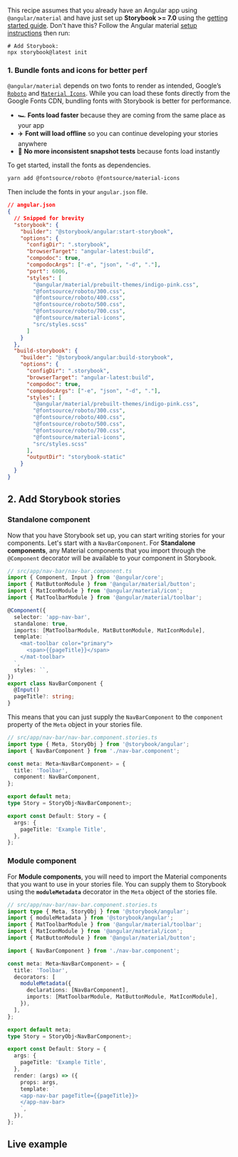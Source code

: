 <Callout variant="neutral" icon="ℹ️" title="Prerequisites">

This recipe assumes that you already have an Angular app using `@angular/material` and have just set up **Storybook >= 7.0** using the [getting started guide](/docs/get-started/install).
Don't have this? Follow the Angular material [setup instructions](https://material.angular.io/guide/getting-started) then run:


```shell
# Add Storybook:
npx storybook@latest init
```

</Callout>

### 1. Bundle fonts and icons for better perf

`@angular/material` depends on two fonts to render as intended, Google’s [`Roboto`](https://fonts.google.com/specimen/Roboto) and [`Material Icons`](https://fonts.google.com/icons?query=Christian+Robertson&icon.style=Outlined&icon.set=Material+Icons). While you can load these fonts directly from the Google Fonts CDN, bundling fonts with Storybook is better for performance.

- 🏎️ **Fonts load faster** because they are coming from the same place as your app
- ✈️ **Font will load offline** so you can continue developing your stories anywhere
- 📸 **No more inconsistent snapshot tests** because fonts load instantly

To get started, install the fonts as dependencies.

```bash
yarn add @fontsource/roboto @fontsource/material-icons
```

Then include the fonts in your `angular.json` file.

```json
// angular.json
{
  // Snipped for brevity
  "storybook": {
    "builder": "@storybook/angular:start-storybook",
    "options": {
      "configDir": ".storybook",
      "browserTarget": "angular-latest:build",
      "compodoc": true,
      "compodocArgs": ["-e", "json", "-d", "."],
      "port": 6006,
      "styles": [
        "@angular/material/prebuilt-themes/indigo-pink.css",
        "@fontsource/roboto/300.css",
        "@fontsource/roboto/400.css",
        "@fontsource/roboto/500.css",
        "@fontsource/roboto/700.css",
        "@fontsource/material-icons",
        "src/styles.scss"
      ]
    }
  },
  "build-storybook": {
    "builder": "@storybook/angular:build-storybook",
    "options": {
      "configDir": ".storybook",
      "browserTarget": "angular-latest:build",
      "compodoc": true,
      "compodocArgs": ["-e", "json", "-d", "."],
      "styles": [
        "@angular/material/prebuilt-themes/indigo-pink.css",
        "@fontsource/roboto/300.css",
        "@fontsource/roboto/400.css",
        "@fontsource/roboto/500.css",
        "@fontsource/roboto/700.css",
        "@fontsource/material-icons",
        "src/styles.scss"
      ],
      "outputDir": "storybook-static"
    }
  }
}
```
## 2. Add Storybook stories
### Standalone component
Now that you have Storybook set up, you can start writing stories for your components. Let's start with a `NavBarComponent`.
For **Standalone components**, any Material components that you import through the `@Component` decorator will be available to your component in Storybook.

```ts
// src/app/nav-bar/nav-bar.component.ts
import { Component, Input } from '@angular/core';
import { MatButtonModule } from '@angular/material/button';
import { MatIconModule } from '@angular/material/icon';
import { MatToolbarModule } from '@angular/material/toolbar';

@Component({
  selector: 'app-nav-bar',
  standalone: true,
  imports: [MatToolbarModule, MatButtonModule, MatIconModule],
  template: `
    <mat-toolbar color="primary">
      <span>{{pageTitle}}</span>
    </mat-toolbar>
  `,
  styles: ``,
})
export class NavBarComponent {
  @Input()
  pageTitle?: string;
}
```

This means that you can just supply the `NavBarComponent` to the `component` property of the `Meta` object in your stories file.

```ts
// src/app/nav-bar/nav-bar.component.stories.ts
import type { Meta, StoryObj } from '@storybook/angular';
import { NavBarComponent } from './nav-bar.component';

const meta: Meta<NavBarComponent> = {
  title: 'Toolbar',
  component: NavBarComponent,
};

export default meta;
type Story = StoryObj<NavBarComponent>;

export const Default: Story = {
  args: {
    pageTitle: 'Example Title',
  },
};
```

### Module component
For **Module components**, you will need to import the Material components that you want to use in your stories file. You can supply them to Storybook using the **`moduleMetadata`** decorator in the `Meta` object of the stories file.

```ts
// src/app/nav-bar/nav-bar.component.stories.ts
import type { Meta, StoryObj } from '@storybook/angular';
import { moduleMetadata } from '@storybook/angular';
import { MatToolbarModule } from '@angular/material/toolbar';
import { MatIconModule } from '@angular/material/icon';
import { MatButtonModule } from '@angular/material/button';

import { NavBarComponent } from './nav-bar.component';

const meta: Meta<NavBarComponent> = {
  title: 'Toolbar',
  decorators: [
    moduleMetadata({
      declarations: [NavBarComponent],
      imports: [MatToolbarModule, MatButtonModule, MatIconModule],
    }),
  ],
};

export default meta;
type Story = StoryObj<NavBarComponent>;

export const Default: Story = {
  args: {
    pageTitle: 'Example Title',
  },
  render: (args) => ({
    props: args,
    template: `
    <app-nav-bar pageTitle={{pageTitle}}>
    </app-nav-bar>
    `,
  }),
};
```
## Live example
<EmbeddedExample
  title="Storybook 7 & Angular Material Example"
  embeddedUrl="https://stackblitz.com/edit/github-rkffss?ctl=1&embed=1&file=src%2Fapp%2Fnav-bar%2Fnav-bar.component.stories.ts&hideNavigation=1&theme=light"
/>